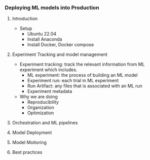 ### Deploying ML models into Production
1. Introduction
    - Setup
        - Ubuntu 22.04
        - Install Anaconda
        - Install Docker, Docker compose
2. Experiment Tracking and model management
    - Experiment tracking: track the relevant information from ML experiment which includes. 
        - ML experiment: the process of building an ML model
        - Experiment run: each trial in ML experiment
        - Run Artifact: any files that is associated with an ML run
        - Experiment metadata
    - Why we are doing
        - Reproducibility
        - Organization
        - Optimization
    
3. Orchestration and ML pipelines
4. Model Deployment
5. Model Moitoring
6. Best practices